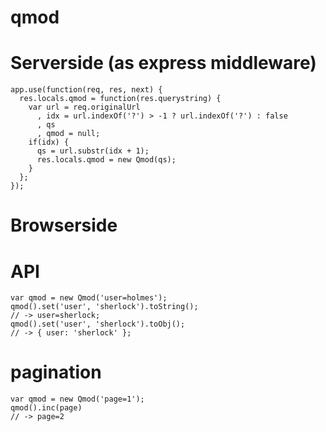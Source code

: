 qmod
====

Serverside (as express middleware)
====

```
app.use(function(req, res, next) {
  res.locals.qmod = function(res.querystring) {
    var url = req.originalUrl
      , idx = url.indexOf('?') > -1 ? url.indexOf('?') : false
      , qs
      , qmod = null;
    if(idx) {
      qs = url.substr(idx + 1);
      res.locals.qmod = new Qmod(qs);
    }
  };
});
```

Browserside
====

API
====
```
var qmod = new Qmod('user=holmes');
qmod().set('user', 'sherlock').toString();
// -> user=sherlock;
qmod().set('user', 'sherlock').toObj();
// -> { user: 'sherlock' };
```
pagination
======
```
var qmod = new Qmod('page=1');
qmod().inc(page)
// -> page=2
```


